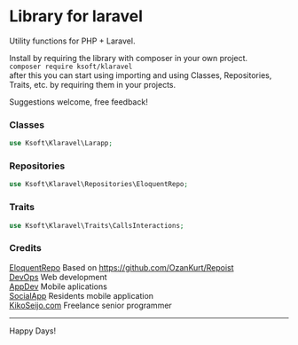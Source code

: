 # Library for laravel

Utility functions for PHP + Laravel.

Install by requiring the library with composer in your own project.  
`composer require ksoft/klaravel`  
after this you can start using importing and using Classes, Repositories, Traits, etc. by requiring them in your projects.

Suggestions welcome, free feedback!


### Classes

```php
use Ksoft\Klaravel\Larapp;
```

### Repositories

```php
use Ksoft\Klaravel\Repositories\EloquentRepo;
```

### Traits

```php
use Ksoft\Klaravel\Traits\CallsInteractions;
```


### Credits

[EloquentRepo](https://github.com/OzanKurt/Repoist) Based on https://github.com/OzanKurt/Repoist  
[DevOps](https://sunnyface.com "Programador ios málaga Marbella") Web development  
[AppDev](https://gestorapp.com "Gestor de aplicaciones moviles en málaga, mijas, marbella") Mobile aplications  
[SocialApp](https://sosvecinos.com "Plataforma móvil para la gestion de comunidades") Residents mobile application  
[KikoSeijo.com](https://kikoseijo.com "Programador freelance movil y Laravel") Freelance senior programmer

---

Happy Days!
